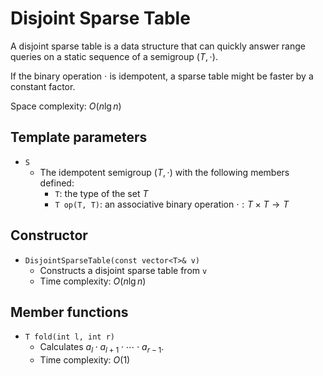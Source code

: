 # Disjoint Sparse Table

A disjoint sparse table is a data structure that can quickly answer range queries on a static sequence of a semigroup $(T, \cdot)$.

If the binary operation $\cdot$ is idempotent, a sparse table might be faster by a constant factor.

Space complexity: $O(n \lg n)$

## Template parameters

- `S`
    - The idempotent semigroup $(T, \cdot)$ with the following members defined:
        - `T`: the type of the set $T$
        - `T op(T, T)`: an associative binary operation $\cdot: T \times T \rightarrow T$

## Constructor

- `DisjointSparseTable(const vector<T>& v)`
    - Constructs a disjoint sparse table from `v`
    - Time complexity: $O(n \lg n)$

## Member functions

- `T fold(int l, int r)`
    - Calculates $a_l \cdot a_{l+1} \cdot \cdots \cdot a_{r-1}$.
    - Time complexity: $O(1)$
